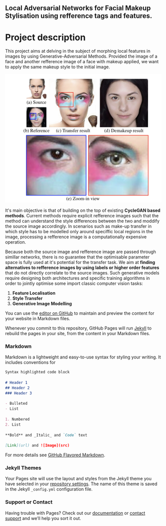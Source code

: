 ## Local Adversarial Networks for Facial Makeup Stylisation using refference tags and features.

# Project description

This project aims at delving in the subject of morphing local features in images by using Generative-Adversarial Methods. Provided the image of a face and another refference image of a face with makeup applied, we want to apply the same makeup style to the initial image.

![image](https://github.com/TeodorPoncu/makeup-stylisation-gans/blob/gh-pages/LSDGAN.png)

It's main objective is that of building on the top of existing **CycleGAN based methods**. Current methods require explicit refference images such that the method can understand the style differences between the two and moddify the source image accordingly. In scenarios such as make-up transfer in which style has to be modelled only around speciffic local regions in the image, processing a refference image is a computationally expensive operation.

Because both the source image and refference image are passed through simillar networks, there is no guarantee that the optimisable parameter space is fully used at it's potential for the transfer task.  We aim at **finding alternatives to refference images by using labels or higher order features** that do not directly correlate to the source images. Such generative models require designing both architectures and specific training algorithms in order to jointly optimise some import classic computer vision tasks:
 
1. **Feature Localisation**
2. **Style Transfer**
3. **Generative Image Modelling**



You can use the [editor on GitHub](https://github.com/TeodorPoncu/makeup-stylisation-gans/edit/gh-pages/index.md) to maintain and preview the content for your website in Markdown files.

Whenever you commit to this repository, GitHub Pages will run [Jekyll](https://jekyllrb.com/) to rebuild the pages in your site, from the content in your Markdown files.

### Markdown

Markdown is a lightweight and easy-to-use syntax for styling your writing. It includes conventions for

```markdown
Syntax highlighted code block

# Header 1
## Header 2
### Header 3

- Bulleted
- List

1. Numbered
2. List

**Bold** and _Italic_ and `Code` text

[Link](url) and ![Image](src)
```

For more details see [GitHub Flavored Markdown](https://guides.github.com/features/mastering-markdown/).

### Jekyll Themes

Your Pages site will use the layout and styles from the Jekyll theme you have selected in your [repository settings](https://github.com/TeodorPoncu/makeup-stylisation-gans/settings). The name of this theme is saved in the Jekyll `_config.yml` configuration file.

### Support or Contact

Having trouble with Pages? Check out our [documentation](https://docs.github.com/categories/github-pages-basics/) or [contact support](https://github.com/contact) and we’ll help you sort it out.
